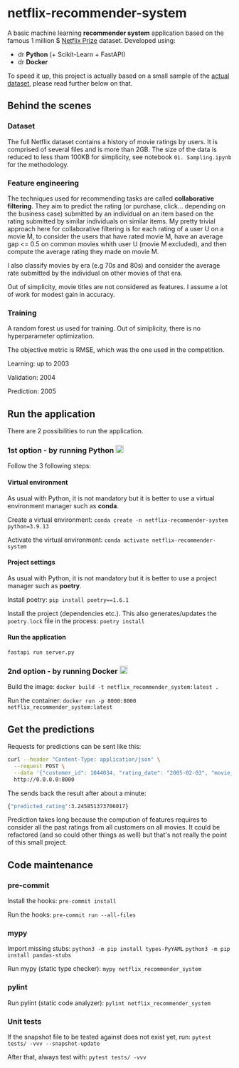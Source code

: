 # netflix-recommender-system

A basic machine learning **recommender system** application based on the famous 1 million $ [Netflix Prize](https://en.wikipedia.org/wiki/Netflix_Prize) dataset. Developed using:
- <img src="https://149860134.v2.pressablecdn.com/wp-content/uploads/pythoned.png" alt="drawing" width="14em;"/> **Python** (+ Scikit-Learn + FastAPI)
- <img src="https://static-00.iconduck.com/assets.00/docker-icon-icon-512x370-m2lt8o0b.png" alt="drawing" width="14em;"/> **Docker**

To speed it up, this project is actually based on a small sample of the [actual dataset](https://www.kaggle.com/datasets/netflix-inc/netflix-prize-data), please read further below on that.


## Behind the scenes

### Dataset

The full Netflix dataset contains a history of movie ratings by users. It is comprised of several files and is more than 2GB. The size of the data is reduced to less tham 100KB for simplicity, see notebook `01. Sampling.ipynb` for the methodology.

### Feature engineering

The techniques used for recommending tasks are called **collaborative filtering**. They aim to predict the rating  (or purchase, click... depending on the business case) submitted by an individual on an item based on the rating submitted by similar individuals on similar items. My pretty trivial approach here for collaborative filtering is for each rating of a user U on a movie M, to consider the users that have rated movie M, have an average gap <= 0.5 on common movies whith user U (movie M excluded), and then compute the average rating they made on movie M.

I also classify movies by era (e.g 70s and 80s) and consider the average rate submitted by the individual on other movies of that era.

Out of simplicity, movie titles are not considered as features. I assume a lot of work for modest gain in accuracy.

### Training

A random forest us used for training. Out of simiplicity, there is no hyperparameter optimization.

The objective metric is RMSE, which was the one used in the competition.

Learning: up to 2003

Validation: 2004

Prediction: 2005


## Run the application

There are 2 possibilities to run the application.

### 1st option - by running Python <img src="https://149860134.v2.pressablecdn.com/wp-content/uploads/pythoned.png" alt="drawing" width="18em;"/>

Follow the 3 following steps:

#### Virtual environment

As usual with Python, it is not mandatory but it is better to use a virtual environment manager such as **conda**.

Create a virtual environment:
`conda create -n netflix-recommender-system python=3.9.13`

Activate the virtual environment:
`conda activate netflix-recommender-system`

#### Project settings

As usual with Python, it is not mandatory but it is better to use a project manager such as **poetry**.

Install poetry:
`pip install poetry==1.6.1`

Install the project (dependencies etc.). This also generates/updates the `poetry.lock` file in the process:
`poetry install`

#### Run the application
`fastapi run server.py`

### 2nd option - by running Docker <img src="https://static-00.iconduck.com/assets.00/docker-icon-icon-512x370-m2lt8o0b.png" alt="drawing" width="18em;"/>

Build the image:
`docker build -t netflix_recommender_system:latest .`

Run the container:
`docker run -p 8000:8000 netflix_recommender_system:latest`


## Get the predictions

Requests for predictions can be sent like this:
```bash
curl --header "Content-Type: application/json" \
  --request POST \
  --data '{"customer_id": 1044034, "rating_date": "2005-02-03", "movie_id": 12031, "release_year": 2002, "title": "Scotland"}' \
  http://0.0.0.0:8000
```

The sends back the result after about a minute:
```bash
{"predicted_rating":3.245851373706017}
```

Prediction takes long because the compution of features requires to consider all the past ratings from all customers on all movies. It could be refactored (and so could other things as well) but that's not really the point of this small project.

## Code maintenance

### pre-commit
Install the hooks:
`pre-commit install`

Run the hooks:
`pre-commit run --all-files`

### mypy
Import missing stubs:
`python3 -m pip install types-PyYAML`
`python3 -m pip install pandas-stubs`

Run mypy (static type checker):
`mypy netflix_recommender_system`

### pylint
Run pylint (static code analyzer):
`pylint netflix_recommender_system`

### Unit tests
If the snapshot file to be tested against does not exist yet, run:
`pytest tests/ -vvv --snapshot-update`

After that, always test with:
`pytest tests/ -vvv`
